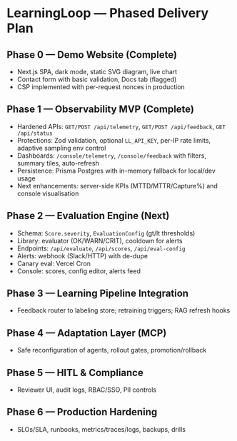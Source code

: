 # LearningLoop — Phased Delivery Plan

## Phase 0 — Demo Website (Complete)
- Next.js SPA, dark mode, static SVG diagram, live chart
- Contact form with basic validation, Docs tab (flagged)
- CSP implemented with per-request nonces in production

## Phase 1 — Observability MVP (Complete)
- Hardened APIs: `GET/POST /api/telemetry`, `GET/POST /api/feedback`, `GET /api/status`
- Protections: Zod validation, optional `LL_API_KEY`, per-IP rate limits, adaptive sampling env control
- Dashboards: `/console/telemetry`, `/console/feedback` with filters, summary tiles, auto-refresh
- Persistence: Prisma Postgres with in-memory fallback for local/dev usage
- Next enhancements: server-side KPIs (MTTD/MTTR/Capture%) and console visualisation

## Phase 2 — Evaluation Engine (Next)
- Schema: `Score.severity`, `EvaluationConfig` (gt/lt thresholds)
- Library: evaluator (OK/WARN/CRIT), cooldown for alerts
- Endpoints: `/api/evaluate`, `/api/scores`, `/api/eval-config`
- Alerts: webhook (Slack/HTTP) with de-dupe
- Canary eval: Vercel Cron
- Console: scores, config editor, alerts feed

## Phase 3 — Learning Pipeline Integration
- Feedback router to labeling store; retraining triggers; RAG refresh hooks

## Phase 4 — Adaptation Layer (MCP)
- Safe reconfiguration of agents, rollout gates, promotion/rollback

## Phase 5 — HITL & Compliance
- Reviewer UI, audit logs, RBAC/SSO, PII controls

## Phase 6 — Production Hardening
- SLOs/SLA, runbooks, metrics/traces/logs, backups, drills
